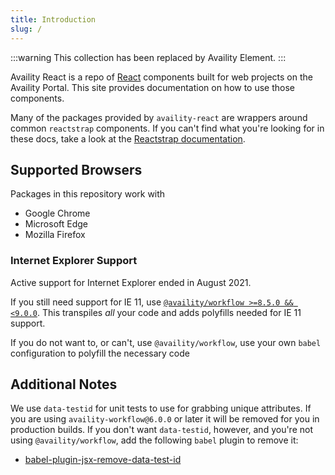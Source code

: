 ```yaml
---
title: Introduction
slug: /
---
```


:::warning
This collection has been replaced by Availity Element.
:::

Availity React is a repo of [React](https://react.dev/) components built for web projects on the Availity Portal. This site provides documentation on how to use those components.

Many of the packages provided by `availity-react` are wrappers around common `reactstrap` components. If you can't find what you're looking for in these docs, take a look at the [Reactstrap documentation](https://reactstrap.github.io).

<!-- :::note
Try the `search bar` at the top right of every page for faster browsing. The search bar leverages [Algolia](https://www.algolia.com/) to provide lightning fast searches across all our docs.
::: -->

## Supported Browsers

Packages in this repository work with

- Google Chrome
- Microsoft Edge
- Mozilla Firefox

### Internet Explorer Support

Active support for Internet Explorer ended in August 2021.

If you still need support for IE 11, use [`@availity/workflow >=8.5.0 && <9.0.0`](https://github.com/Availity/availity-workflow/blob/master/packages/workflow/CHANGELOG.md#850-2021-04-07). This transpiles _all_ your code and adds polyfills needed for IE 11 support.

If you do not want to, or can't, use `@availity/workflow`, use your own `babel` configuration to polyfill the necessary code

## Additional Notes

We use `data-testid` for unit tests to use for grabbing unique attributes. If you are using `availity-workflow@6.0.0` or later it will be removed for you in production builds. If you don't want `data-testid`, however, and you're not using `@availity/workflow`, add the following `babel` plugin to remove it:

- [babel-plugin-jsx-remove-data-test-id](https://github.com/coderas/babel-plugin-jsx-remove-data-test-id)

